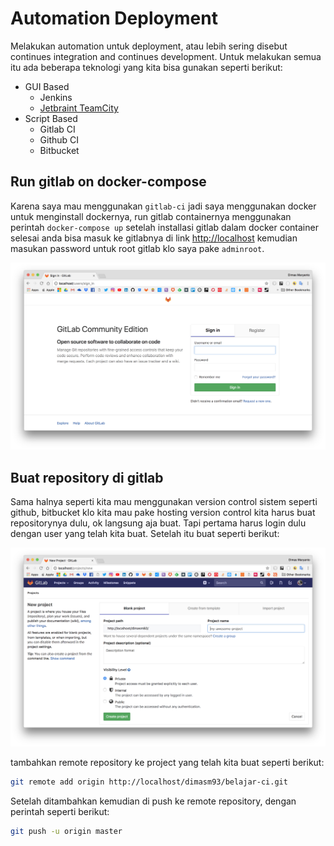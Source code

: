 # Automation Deployment

Melakukan automation untuk deployment, atau lebih sering disebut continues integration and continues development. Untuk melakukan semua itu ada beberapa teknologi yang kita bisa gunakan seperti berikut:

- GUI Based
    - Jenkins
    - [Jetbraint TeamCity](https://www.jetbrains.com/teamcity)
- Script Based
    - Gitlab CI
    - Github CI
    - Bitbucket

## Run gitlab on docker-compose

Karena saya mau menggunakan `gitlab-ci` jadi saya menggunakan docker untuk menginstall dockernya, run gitlab containernya menggunakan perintah `docker-compose up` setelah installasi gitlab dalam docker container selesai anda bisa masuk ke gitlabnya di link [http://localhost](http://localhost:80) kemudian masukan password untuk root gitlab klo saya pake `adminroot`.

![install gitlab](imgs/intro-gitlab-install.png)

## Buat repository di gitlab

Sama halnya seperti kita mau menggunakan version control sistem seperti github, bitbucket klo kita mau pake hosting version control kita harus buat repositorynya dulu, ok langsung aja buat. Tapi pertama harus login dulu dengan user yang telah kita buat. Setelah itu buat seperti berikut:

![membuat repository](imgs/create-repository.png)

tambahkan remote repository ke project yang telah kita buat seperti berikut:

```bash 
git remote add origin http://localhost/dimasm93/belajar-ci.git
```

Setelah ditambahkan kemudian di push ke remote repository, dengan perintah seperti berikut:

```bash 
git push -u origin master
```
